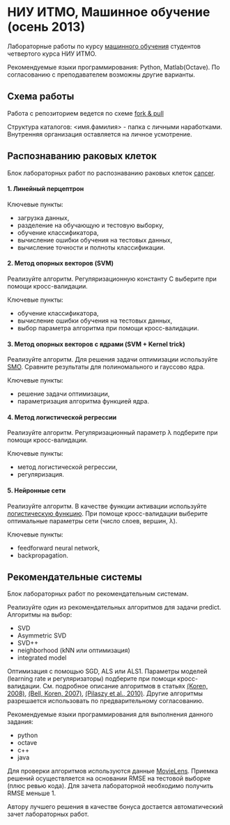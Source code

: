 НИУ ИТМО, Машинное обучение (осень 2013)
================================================

Лабораторные работы по курсу [машинного обучения][ml home] студентов
четвертого курса НИУ ИТМО.

Рекомендуемые языки программирования: Python, Matlab(Octave).
По согласованию с преподавателем возможны другие варианты.

Схема работы
-------------------

Работа с репозиторием ведется по схеме [fork & pull][fork-pull]

Структура каталогов: <имя.фамилия> - папка с личными наработками.
Внутренняя организация оставляется на личное усмотрение.

[ml home]: http://neerc.ifmo.ru/~ml
[fork-pull]: https://help.github.com/articles/using-pull-requests

Распознаванию раковых клеток
-------------------
Блок лабораторных работ по распознаванию раковых клеток [cancer].

#### 1. Линейный перцептрон

Ключевые пункты:
- загрузка данных,
- разделение на обучающую и тестовую выборку,
- обучение классификатора,
- вычисление ошибки обучения на тестовых данных,
- вычисление точноcти и полноты классификации.

#### 2. Метод опорных векторов (SVM)
Реализуйте алгоритм. Регуляризационную константу C выберите при
помощи кросс-валидации.

Ключевые пункты:
- обучение классификатора,
- вычисление ошибки обучения на тестовых данных,
- выбор параметра алгоритма при помощи кросс-валидации.

#### 3. Метод опорных векторов с ядрами (SVM + Kernel trick)
Реализуйте алгоритм. Для решения задачи оптимизации используйте [SMO].
Сравните результаты для полиномального и гауссово ядра.

Ключевые пункты:
- решение задачи оптимизации,
- параметризация алгоритма функцией ядра.

#### 4. Метод логистической регрессии
Реализуйте алгоритм. Регуляризационный параметр λ подберите при помощи кросс-валидации.

Ключевые пункты:
- метод логистической регрессии,
- регуляризация.

#### 5. Нейронные сети
Реализуйте алгоритм. В качестве функции активации используйте [логистическую функцию][logistic].
При помоще кросс-валидации выберите оптимальные параметры сети (число слоев, вершин, λ).

Ключевые пункты:
- feedforward neural network,
- backpropagation.

[cancer]: http://archive.ics.uci.edu/ml/datasets/Breast+Cancer+Wisconsin+%28Diagnostic%29
[SMO]: http://cs229.stanford.edu/materials/smo.pdf
[logistic]: http://en.wikipedia.org/wiki/Logistic_function

Рекомендательные системы
------------------
Блок лабораторных работ по рекомендательным системам.

Реализуйте один из рекомендательных алгоритмов для задачи predict.
Алгоритмы на выбор:
- SVD
- Asymmetric SVD
- SVD++
- neighborhood (kNN или оптимизация)
- integrated model

Оптимизация с помощью SGD, ALS или ALS1. Параметры моделей (learning rate и регуляризаторы) подберите при помощи кросс-валидации.
См. подробное описание алгоритмов в статьях [(Koren, 2008)][svd], [(Bell, Koren, 2007)][als], [(Pilaszy et al., 2010)][als1].
Другие алгоритмы разрешается использовать по предварительному согласованию.

Рекомендуемые языки программирования для выполнения данного задания:
- python
- octave
- c++
- java

Для проверки алгоритмов используются данные [MovieLens][movielens].
Приемка решений осуществляется на основании RMSE на тестовой выборке (плюс ревью кода). Для зачета лабораторной необходимо получить RMSE меньше 1.

Автору лучшего решения в качестве бонуса достается автоматический зачет лабораторных работ.

[movielens]: http://yadi.sk/d/AShZg1HeCdAjD
[svd]: http://yadi.sk/d/pTVIQqFP6TjWm
[als]: http://yadi.sk/d/hinRQtkN7LXKt
[als1]: http://yadi.sk/d/ye_l0Z0u6vUvO
